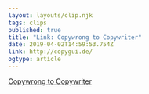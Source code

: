 ```yaml
---
layout: layouts/clip.njk
tags: clips
published: true
title: "Link: Copywrong to Copywriter"
date: 2019-04-02T14:59:53.754Z
link: http://copygui.de/
ogtype: article
---
```

[Copywrong to Copywriter](http://copygui.de/) 
